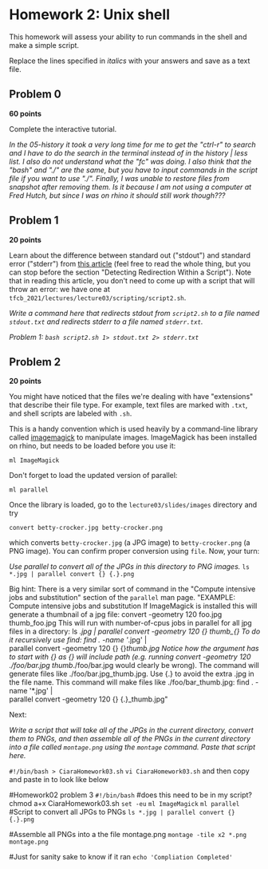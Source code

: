 # Homework 2: Unix shell

This homework will assess your ability to run commands in the shell and make a simple script.

Replace the lines specified in _italics_ with your answers and save as a text file.


## Problem 0

**60 points**

Complete the interactive tutorial.

_In the 05-history it took a very long time for me to get the "ctrl-r" to search and I have to do the search in the terminal instead of in the history | less list. I also do not understand what the "fc" was doing. I also think that the "bash" and "./" are the same, but you have to input commands in the script file if you want to use "./". Finally, I was unable to restore files from snapshot after removing them. Is it because I am not using a computer at Fred Hutch, but since I was on rhino it should still work though???_


## Problem 1

**20 points**

Learn about the difference between standard out ("stdout") and standard error ("stderr") from [this article](https://www.howtogeek.com/435903/what-are-stdin-stdout-and-stderr-on-linux/) (feel free to read the whole thing, but you can stop before the section "Detecting Redirection Within a Script").
Note that in reading this article, you don't need to come up with a script that will throw an error: we have one at `tfcb_2021/lectures/lecture03/scripting/script2.sh`.

_Write a command here that redirects stdout from `script2.sh` to a file named `stdout.txt` and redirects stderr to a file named `stderr.txt`._

_Problem 1: `bash script2.sh 1> stdout.txt 2> stderr.txt`_


## Problem 2

**20 points**

You might have noticed that the files we're dealing with have "extensions" that describe their file type.
For example, text files are marked with `.txt`, and shell scripts are labeled with `.sh`.

This is a handy convention which is used heavily by a command-line library called [imagemagick](https://imagemagick.org/index.php) to manipulate images.
ImageMagick has been installed on rhino, but needs to be loaded before you use it:

    ml ImageMagick

Don't forget to load the updated version of parallel:

    ml parallel

Once the library is loaded, go to the `lecture03/slides/images` directory and try

    convert betty-crocker.jpg betty-crocker.png

which converts `betty-crocker.jpg` (a JPG image) to `betty-crocker.png` (a PNG image).
You can confirm proper conversion using `file`.
Now, your turn:

_Use parallel to convert all of the JPGs in this directory to PNG images._
`ls *.jpg | parallel convert {} {.}.png`

Big hint: There is a very similar sort of command in the "Compute intensive jobs and substitution" section of the `parallel` man page.
    "EXAMPLE: Compute intensive jobs and substitution
           If ImageMagick is installed this will generate a thumbnail of a jpg file:
            convert -geometry 120 foo.jpg thumb_foo.jpg
          This will run with number-of-cpus jobs in parallel for all jpg files in a directory:
           ls *.jpg | parallel convert -geometry 120 {} thumb_{}
        To do it recursively use find:
          find . -name '*.jpg' | \
            parallel convert -geometry 120 {} {}_thumb.jpg
        Notice how the argument has to start with {} as {} will include path (e.g. running  convert -geometry 120
        ./foo/bar.jpg thumb_./foo/bar.jpg would clearly be wrong). The command will generate files like
       ./foo/bar.jpg_thumb.jpg.
       Use {.} to avoid the extra .jpg in the file name. This command will make files like ./foo/bar_thumb.jpg:
         find . -name '*.jpg' | \
           parallel convert -geometry 120 {} {.}_thumb.jpg"

Next:

_Write a script that will take all of the JPGs in the current directory, convert them to PNGs, and then assemble all of the PNGs in the current directory into a file called `montage.png` using the `montage` command. Paste that script here._

`#!/bin/bash > CiaraHomework03.sh`
`vi CiaraHomework03.sh` and then copy and paste in to look like below

#Homework02 problem 3
`#!/bin/bash`
#does this need to be in my script? chmod a+x CiaraHomework03.sh
`set -eu`
`ml ImageMagick`
`ml parallel`
#Script to convert all JPGs to PNGs
`ls *.jpg | parallel convert {} {.}.png`

#Assemble all PNGs into a the file montage.png
`montage -tile x2 *.png montage.png`

#Just for sanity sake to know if it ran
`echo 'Compliation Completed'`